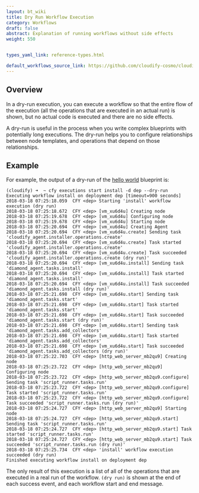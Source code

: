 ```yaml
---
layout: bt_wiki
title: Dry Run Workflow Execution
category: Workflows
draft: false
abstract: Explanation of running workflows without side effects
weight: 550


types_yaml_link: reference-types.html

default_workflows_source_link: https://github.com/cloudify-cosmo/cloudify-plugins-common/blob/4.3/cloudify/plugins/workflows.py
---
```

## Overview

In a dry-run execution, you can execute a workflow so that the entire flow of the execution (all the operations that are executed in an actual run) is shown, but no actual code is executed and there are no side effects.

A dry-run is useful in the process when you write complex blueprints with potentially long executions. The dry-run helps you to configure relationships between node templates, and operations that depend on those relationships.

## Example

For example, the output of a dry-run of the
[hello world](https://github.com/cloudify-cosmo/cloudify-hello-world-example/blob/master/singlehost-blueprint.yaml)
blueprint is:

```
(cloudify) ➜  ~ cfy executions start install -d dep --dry-run
Executing workflow install on deployment dep [timeout=900 seconds]
2018-03-18 07:25:18.059  CFY <dep> Starting 'install' workflow execution (dry run)
2018-03-18 07:25:18.672  CFY <dep> [vm_xu6d4u] Creating node
2018-03-18 07:25:19.678  CFY <dep> [vm_xu6d4u] Configuring node
2018-03-18 07:25:19.678  CFY <dep> [vm_xu6d4u] Starting node
2018-03-18 07:25:20.694  CFY <dep> [vm_xu6d4u] Creating Agent
2018-03-18 07:25:20.694  CFY <dep> [vm_xu6d4u.create] Sending task 'cloudify_agent.installer.operations.create'
2018-03-18 07:25:20.694  CFY <dep> [vm_xu6d4u.create] Task started 'cloudify_agent.installer.operations.create'
2018-03-18 07:25:20.694  CFY <dep> [vm_xu6d4u.create] Task succeeded 'cloudify_agent.installer.operations.create (dry run)'
2018-03-18 07:25:20.694  CFY <dep> [vm_xu6d4u.install] Sending task 'diamond_agent.tasks.install'
2018-03-18 07:25:20.694  CFY <dep> [vm_xu6d4u.install] Task started 'diamond_agent.tasks.install'
2018-03-18 07:25:20.694  CFY <dep> [vm_xu6d4u.install] Task succeeded 'diamond_agent.tasks.install (dry run)'
2018-03-18 07:25:21.698  CFY <dep> [vm_xu6d4u.start] Sending task 'diamond_agent.tasks.start'
2018-03-18 07:25:21.698  CFY <dep> [vm_xu6d4u.start] Task started 'diamond_agent.tasks.start'
2018-03-18 07:25:21.698  CFY <dep> [vm_xu6d4u.start] Task succeeded 'diamond_agent.tasks.start (dry run)'
2018-03-18 07:25:21.698  CFY <dep> [vm_xu6d4u.start] Sending task 'diamond_agent.tasks.add_collectors'
2018-03-18 07:25:21.698  CFY <dep> [vm_xu6d4u.start] Task started 'diamond_agent.tasks.add_collectors'
2018-03-18 07:25:21.698  CFY <dep> [vm_xu6d4u.start] Task succeeded 'diamond_agent.tasks.add_collectors (dry run)'
2018-03-18 07:25:22.703  CFY <dep> [http_web_server_mb2qu9] Creating node
2018-03-18 07:25:23.722  CFY <dep> [http_web_server_mb2qu9] Configuring node
2018-03-18 07:25:23.722  CFY <dep> [http_web_server_mb2qu9.configure] Sending task 'script_runner.tasks.run'
2018-03-18 07:25:23.722  CFY <dep> [http_web_server_mb2qu9.configure] Task started 'script_runner.tasks.run'
2018-03-18 07:25:23.722  CFY <dep> [http_web_server_mb2qu9.configure] Task succeeded 'script_runner.tasks.run (dry run)'
2018-03-18 07:25:24.727  CFY <dep> [http_web_server_mb2qu9] Starting node
2018-03-18 07:25:24.727  CFY <dep> [http_web_server_mb2qu9.start] Sending task 'script_runner.tasks.run'
2018-03-18 07:25:24.727  CFY <dep> [http_web_server_mb2qu9.start] Task started 'script_runner.tasks.run'
2018-03-18 07:25:24.727  CFY <dep> [http_web_server_mb2qu9.start] Task succeeded 'script_runner.tasks.run (dry run)'
2018-03-18 07:25:25.734  CFY <dep> 'install' workflow execution succeeded (dry run)
Finished executing workflow install on deployment dep
```

The only result of this execution is a list of all of the operations that are executed in a real run of the workflow. `(dry run)` is shown at the end of each success event, and each workflow start and end message.
